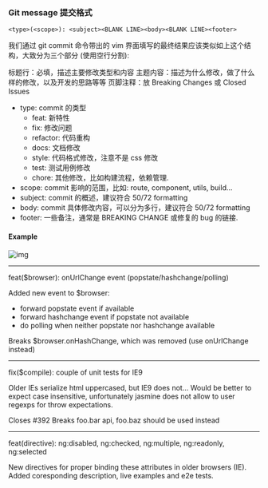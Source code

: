 ### Git message 提交格式

```
<type>(<scope>): <subject><BLANK LINE><body><BLANK LINE><footer>
```

我们通过 git commit 命令带出的 vim 界面填写的最终结果应该类似如上这个结构，大致分为三个部分 (使用空行分割):

标题行：必填，描述主要修改类型和内容
主题内容：描述为什么修改，做了什么样的修改，以及开发的思路等等
页脚注释：放 Breaking Changes 或 Closed Issues

- type: commit 的类型
  - feat: 新特性
  - fix: 修改问题
  - refactor: 代码重构
  - docs: 文档修改
  - style: 代码格式修改，注意不是 css 修改
  - test: 测试用例修改
  - chore: 其他修改，比如构建流程，依赖管理.
- scope: commit 影响的范围，比如: route, component, utils, build…
- subject: commit 的概述，建议符合 50/72 formatting
- body: commit 具体修改内容，可以分为多行，建议符合 50/72 formatting
- footer: 一些备注，通常是 BREAKING CHANGE 或修复的 bug 的链接.

#### Example

![img](http://www.ruanyifeng.com/blogimg/asset/2016/bg2016010602.png)

------

feat($browser): onUrlChange event (popstate/hashchange/polling)

Added new event to $browser:

- forward popstate event if available
- forward hashchange event if popstate not available
- do polling when neither popstate nor hashchange available

Breaks $browser.onHashChange, which was removed (use onUrlChange instead)

------

fix($compile): couple of unit tests for IE9

Older IEs serialize html uppercased, but IE9 does not…
Would be better to expect case insensitive, unfortunately jasmine does
not allow to user regexps for throw expectations.

Closes #392
Breaks foo.bar api, foo.baz should be used instead

------

feat(directive): ng:disabled, ng:checked, ng:multiple, ng:readonly, ng:selected

New directives for proper binding these attributes in older browsers (IE).
Added coresponding description, live examples and e2e tests.